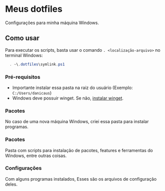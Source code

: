 # Meus dotfiles

Configurações para minha máquina Windows.

## Como usar
Para executar os scripts, basta usar o comando `. <localização-arquivo>` no terminal Windows:
```powershell
  . ~\.dotfiles\symlink.ps1
```

### Pré-requisitos

- Importante instalar essa pasta na raiz do usuário (Exemplo: `C:/Users/danicaus`)
- Windows deve possuir winget. Se não, [instalar winget](https://learn.microsoft.com/pt-br/windows/package-manager/winget/).

###  Pacotes
No caso de uma nova máquina Windows, criei essa pasta para instalar programas.

###  Pacotes
Pasta com scripts para instalação de pacotes, features e ferramentas do Windows, entre outras coisas.

### Configurações
Com alguns programas instalados, Esses são os arquivos de configuração deles.

